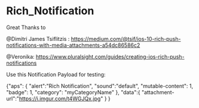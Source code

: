 # Rich_Notification

Great Thanks to 


 @Dimitri James Tsiflitzis : https://medium.com/@tsif/ios-10-rich-push-notifications-with-media-attachments-a54dc86586c2


 @Veronika: https://www.pluralsight.com/guides/creating-ios-rich-push-notifications


 Use this Notification Payload for testing:

 {"aps":
 {
 "alert":"Rich Notification",
 "sound":"default",
 "mutable-content": 1,
 "badge": 1,
 "category": "myCategoryName"
 },
 "data":{
 "attachment-url":"https://i.imgur.com/t4WGJQx.jpg"
 }
 }

